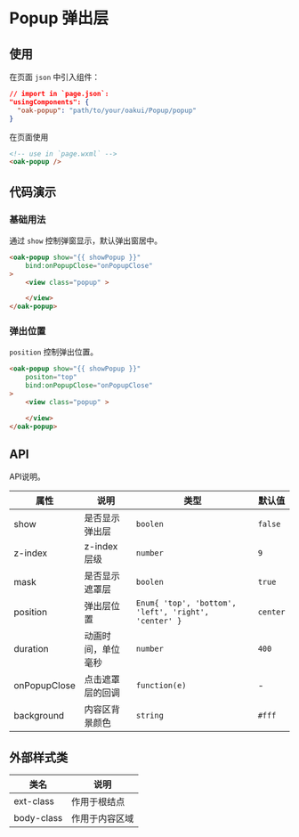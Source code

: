 # Popup 弹出层

## 使用

在页面 `json` 中引入组件：

```json
// import in `page.json`:
"usingComponents": {
  "oak-popup": "path/to/your/oakui/Popup/popup"
}
```

在页面使用
```html
<!-- use in `page.wxml` -->
<oak-popup />
```

## 代码演示
### 基础用法
通过 `show` 控制弹窗显示，默认弹出窗居中。
```html
<oak-popup show="{{ showPopup }}"
    bind:onPopupClose="onPopupClose"
>
    <view class="popup" >

    </view>
</oak-popup>
```

### 弹出位置
`position` 控制弹出位置。
```html
<oak-popup show="{{ showPopup }}"
    positon="top"
    bind:onPopupClose="onPopupClose"
>
    <view class="popup" >

    </view>
</oak-popup>
```


## API
API说明。

| 属性 | 说明 | 类型 | 默认值 |
|-----------|-----------|-----------|-------------|
| show | 是否显示弹出层 | `boolen` | `false` |
| z-index | z-index 层级 | `number` | `9` |
| mask | 是否显示遮罩层 | `boolen` | `true` |
| position | 弹出层位置 | `Enum{ 'top', 'bottom', 'left', 'right', 'center' }` | `center` |
| duration | 动画时间，单位毫秒 | `number` | `400` |
| onPopupClose | 点击遮罩层的回调 | `function(e)` | - |
| background | 内容区背景颜色 | `string` | `#fff` |

## 外部样式类

| 类名 | 说明 |
|-----------|-----------|
| ext-class | 作用于根结点 |
| body-class | 作用于内容区域 |


